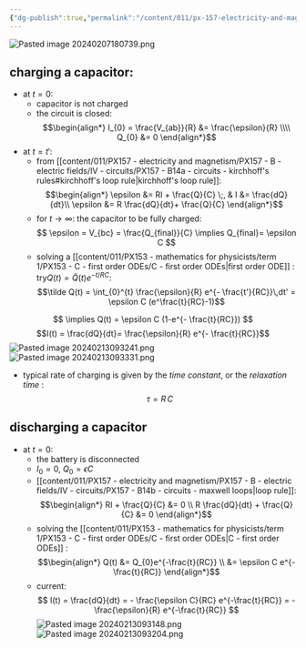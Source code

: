 ```yaml
---
{"dg-publish":true,"permalink":"/content/011/px-157-electricity-and-magnetism/px-157-b-electric-fields/iv-circuits/px-157-b14c-circuits-rc-circuit/","noteIcon":"1","created":"2025-08-27T13:14:04.804+01:00","updated":"2024-11-26T20:09:04.000+00:00"}
---
```



![Pasted image 20240207180739.png](/img/user/pics/Pasted%20image%2020240207180739.png)
## charging a capacitor:
- at $t=0:$ 
	- capacitor is not charged
	- the circuit is closed:
$$\begin{align*}
		I_{0} = \frac{V_{ab}}{R} &= \frac{\epsilon}{R} \\\\
		Q_{0} &= 0 
	\end{align*}$$
- at $t=t':$
	- from [[content/011/PX157 - electricity and magnetism/PX157 - B - electric fields/IV - circuits/PX157 - B14a - circuits - kirchhoff's rules#kirchhoff's loop rule\|kirchhoff's loop rule]]:
$$\begin{align*}
		\epsilon &= RI + \frac{Q}{C} \;, & I &= \frac{dQ}{dt}\\
		\epsilon &= R \frac{dQ}{dt}+ \frac{Q}{C}
\end{align*}$$
	- for $t\to\infty:$ the capacitor to be fully charged:
$$
\epsilon = V_{bc} = \frac{Q_{final}}{C} \implies Q_{final}= \epsilon C
$$
	- solving a [[content/011/PX153 - mathematics for physicists/term 1/PX153 - C - first order ODEs/C - first order ODEs\|first order ODE]] : try$Q(t) = \tilde Q (t) e^{- t/RC}:$ 
	$$\tilde Q(t) = \int_{0}^{t} \frac{\epsilon}{R} e^{- \frac{t'}{RC}}\,dt' = \epsilon C (e^\frac{t}{RC}-1)$$
	
$$
\implies Q(t) = \epsilon C (1-e^{- \frac{t}{RC}})
$$
	$$I(t) = \frac{dQ}{dt}= \frac{\epsilon}{R} e^{- \frac{t}{RC}}$$
![Pasted image 20240213093241.png](/img/user/pics/Pasted%20image%2020240213093241.png)
![Pasted image 20240213093331.png](/img/user/pics/Pasted%20image%2020240213093331.png)

- typical rate of charging is given by the *time constant*, or the *relaxation time* :
$$
\tau = R\,C
$$
## discharging a capacitor
- at $t=0:$
	- the battery is disconnected 
	- $I_{0}=0$, $Q_{0}=\epsilon C$
	- [[content/011/PX157 - electricity and magnetism/PX157 - B - electric fields/IV - circuits/PX157 - B14b - circuits - maxwell loops\|loop rule]]:
$$\begin{align*}
			RI + \frac{Q}{C} &= 0 \\
			R \frac{dQ}{dt} + \frac{Q}{C} &= 0
		\end{align*}$$
	- solving the [[content/011/PX153 - mathematics for physicists/term 1/PX153 - C - first order ODEs/C - first order ODEs\|C - first order ODEs]] :
$$\begin{align*}
			Q(t) &= Q_{0}e^{-\frac{t}{RC}} \\
			&= \epsilon C e^{-\frac{t}{RC}}
		\end{align*}$$
	- current:
$$
I(t) = \frac{dQ}{dt} = - \frac{\epsilon C}{RC} e^{-\frac{t}{RC}} = -\frac{\epsilon}{R} e^{-\frac{t}{RC}}
$$
![Pasted image 20240213093148.png](/img/user/pics/Pasted%20image%2020240213093148.png)
![Pasted image 20240213093204.png](/img/user/pics/Pasted%20image%2020240213093204.png)
